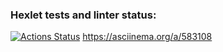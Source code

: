 ### Hexlet tests and linter status:

[![Actions Status](https://github.com/GhostJoker111/fullstack-javascript-project-44/workflows/hexlet-check/badge.svg)](https://github.com/GhostJoker111/fullstack-javascript-project-44/actions)
https://asciinema.org/a/583108
